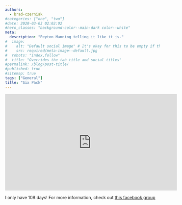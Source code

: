 ```yaml
---
authors:
  - brad-czerniak
#categories: ["one", "two"]
#date: 2020-03-03 02:02:02
#hero_classes: "background-color--main-dark color--white"
meta:
  description: "Peyton Manning telling it like it is."
#  image:
#    alt: "Default social image" # It's okay for this to be empty if the image is decorative
#    src: required/meta-image--default.jpg
#  robots: "index,follow"
#  title: "Overrides the tab title and social titles"
#permalink: /blog/post-title/
#published: true
#sitemap: true
tags: ["General"]
title: "Six Pack"
---
```


<iframe width="560" height="315" src="https://www.youtube.com/embed/YGmX6m78zDM" frameborder="0"
allow="accelerometer; autoplay; encrypted-media; gyroscope; picture-in-picture" allowfullscreen></iframe>

I only have 108 days! For more information, check out
[this facebook group](http://www.facebook.com/group.php?gid=7360067803&ref=nf)
